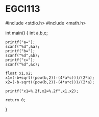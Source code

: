 # EGCI113
#include <stdio.h>
#include <math.h>

int main()
{
    int a,b,c;
  
    printf("a=");
    scanf("%d",&a);
    printf("b=");
    scanf("%d",&b);
    printf("c=");
    scanf("%d",&c);
    
    float x1,x2;
    x1=(-b+sqrt((pow(b,2))-(4*a*c)))/(2*a);
    x2=(-b-sqrt((pow(b,2))-(4*a*c)))/(2*a);
    
    printf("x1=%.2f,x2=%.2f",x1,x2);

    return 0;
}
